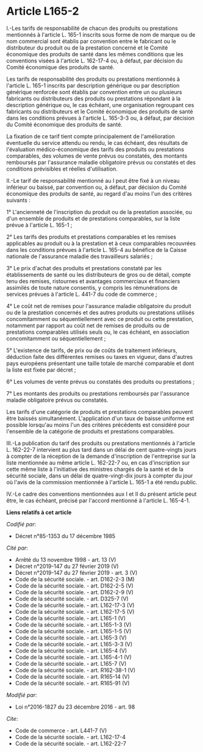 # Article L165-2

I.-Les tarifs de responsabilité de chacun des produits ou prestations mentionnés à l'article L. 165-1 inscrits sous forme de
nom de marque ou de nom commercial sont établis par convention entre le fabricant ou le distributeur du produit ou de la
prestation concerné et le Comité économique des produits de santé dans les mêmes conditions que les conventions visées à
l'article L. 162-17-4 ou, à défaut, par décision du Comité économique des produits de santé. 

Les tarifs de responsabilité des produits ou prestations mentionnés à l'article L. 165-1 inscrits par description générique
ou par description générique renforcée sont établis par convention entre un ou plusieurs fabricants ou distributeurs des
produits ou prestations répondant à la description générique ou, le cas échéant, une organisation regroupant ces fabricants
ou distributeurs et le Comité économique des produits de santé dans les conditions prévues à l'article L. 165-3-3 ou, à
défaut, par décision du Comité économique des produits de santé. 

La fixation de ce tarif tient compte principalement de l'amélioration éventuelle du service attendu ou rendu, le cas échéant,
des résultats de l'évaluation médico-économique des tarifs des produits ou prestations comparables, des volumes de vente
prévus ou constatés, des montants remboursés par l'assurance maladie obligatoire prévus ou constatés et des conditions
prévisibles et réelles d'utilisation. 

II.-Le tarif de responsabilité mentionné au I peut être fixé à un niveau inférieur ou baissé, par convention ou, à défaut,
par décision du Comité économique des produits de santé, au regard d'au moins l'un des critères suivants : 

1° L'ancienneté de l'inscription du produit ou de la prestation associée, ou d'un ensemble de produits et de prestations
comparables, sur la liste prévue à l'article L. 165-1 ; 

2° Les tarifs des produits et prestations comparables et les remises applicables au produit ou à la prestation et à ceux
comparables recouvrées dans les conditions prévues à l'article L. 165-4 au bénéfice de la Caisse nationale de l'assurance
maladie des travailleurs salariés ; 

3° Le prix d'achat des produits et prestations constaté par les établissements de santé ou les distributeurs de gros ou de
détail, compte tenu des remises, ristournes et avantages commerciaux et financiers assimilés de toute nature consentis, y
compris les rémunérations de services prévues à l'article L. 441-7 du code de commerce ; 

4° Le coût net de remises pour l'assurance maladie obligatoire du produit ou de la prestation concernés et des autres
produits ou prestations utilisés concomitamment ou séquentiellement avec ce produit ou cette prestation, notamment par
rapport au coût net de remises de produits ou de prestations comparables utilisés seuls ou, le cas échéant, en association
concomitamment ou séquentiellement ; 

5° L'existence de tarifs, de prix ou de coûts de traitement inférieurs, déduction faite des différentes remises ou taxes en
vigueur, dans d'autres pays européens présentant une taille totale de marché comparable et dont la liste est fixée par
décret ; 

6° Les volumes de vente prévus ou constatés des produits ou prestations ; 

7° Les montants des produits ou prestations remboursés par l'assurance maladie obligatoire prévus ou constatés. 

Les tarifs d'une catégorie de produits et prestations comparables peuvent être baissés simultanément. L'application d'un taux
de baisse uniforme est possible lorsqu'au moins l'un des critères précédents est considéré pour l'ensemble de la catégorie de
produits et prestations comparables. 

III.-La publication du tarif des produits ou prestations mentionnés à l'article L. 162-22-7 intervient au plus tard dans un
délai de cent quatre-vingts jours à compter de la réception de la demande d'inscription de l'entreprise sur la liste
mentionnée au même article L. 162-22-7 ou, en cas d'inscription sur cette même liste à l'initiative des ministres chargés de
la santé et de la sécurité sociale, dans un délai de quatre-vingt-dix jours à compter du jour où l'avis de la commission
mentionnée à l'article L. 165-1 a été rendu public. 

IV.-Le cadre des conventions mentionnées aux I et II du présent article peut être, le cas échéant, précisé par l'accord
mentionné à l'article L. 165-4-1.

**Liens relatifs à cet article**

_Codifié par_:

  - Décret n°85-1353 du 17 décembre 1985

_Cité par_:

  - Arrêté du 13 novembre 1998 - art. 13 (V)
  - Décret n°2019-147 du 27 février 2019 (V)
  - Décret n°2019-147 du 27 février 2019 - art. 3 (V)
  - Code de la sécurité sociale. - art. D162-2-3 (M)
  - Code de la sécurité sociale. - art. D162-2-5 (V)
  - Code de la sécurité sociale. - art. D162-2-9 (V)
  - Code de la sécurité sociale. - art. D325-7 (V)
  - Code de la sécurité sociale. - art. L162-17-3 (V)
  - Code de la sécurité sociale. - art. L162-17-5 (V)
  - Code de la sécurité sociale. - art. L165-1 (V)
  - Code de la sécurité sociale. - art. L165-1-3 (V)
  - Code de la sécurité sociale. - art. L165-1-5 (V)
  - Code de la sécurité sociale. - art. L165-3 (V)
  - Code de la sécurité sociale. - art. L165-3-3 (V)
  - Code de la sécurité sociale. - art. L165-4 (V)
  - Code de la sécurité sociale. - art. L165-4-1 (V)
  - Code de la sécurité sociale. - art. L165-7 (V)
  - Code de la sécurité sociale. - art. R162-38-1 (V)
  - Code de la sécurité sociale. - art. R165-14 (V)
  - Code de la sécurité sociale. - art. R165-91 (V)

_Modifié par_:

  - Loi n°2016-1827 du 23 décembre 2016 - art. 98

_Cite_:

  - Code de commerce - art. L441-7 (V)
  - Code de la sécurité sociale. - art. L162-17-4
  - Code de la sécurité sociale. - art. L162-22-7
